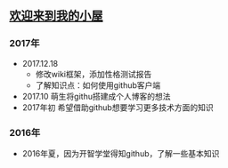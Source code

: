 ## [欢迎来到我的小屋](https://github.com/shuiyibuyi/shuiyibuyi.github.io/wiki)         
      

### 2017年      
- 2017.12.18   
  - 修改wiki框架，添加性格测试报告
  - 了解知识点：如何使用github客户端
- 2017.10  萌生将githu搭建成个人博客的想法        
- 2017年初  希望借助github想要学习更多技术方面的知识          

     

	 
### 2016年               
- 2016年夏，因为开智学堂得知github，了解一些基本知识    









